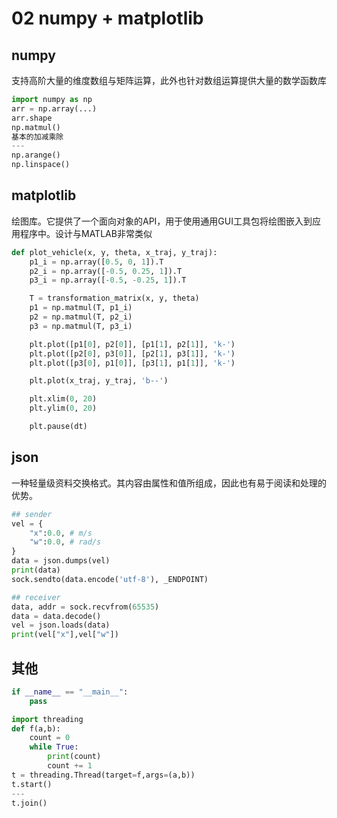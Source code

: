 # 02 numpy + matplotlib

## numpy 

支持高阶大量的维度数组与矩阵运算，此外也针对数组运算提供大量的数学函数库

```python
import numpy as np
arr = np.array(...)
arr.shape
np.matmul()
基本的加减乘除
---
np.arange()
np.linspace()
```

## matplotlib

绘图库。它提供了一个面向对象的API，用于使用通用GUI工具包将绘图嵌入到应用程序中。设计与MATLAB非常类似

```python
def plot_vehicle(x, y, theta, x_traj, y_traj):
    p1_i = np.array([0.5, 0, 1]).T
    p2_i = np.array([-0.5, 0.25, 1]).T
    p3_i = np.array([-0.5, -0.25, 1]).T

    T = transformation_matrix(x, y, theta)
    p1 = np.matmul(T, p1_i)
    p2 = np.matmul(T, p2_i)
    p3 = np.matmul(T, p3_i)

    plt.plot([p1[0], p2[0]], [p1[1], p2[1]], 'k-')
    plt.plot([p2[0], p3[0]], [p2[1], p3[1]], 'k-')
    plt.plot([p3[0], p1[0]], [p3[1], p1[1]], 'k-')

    plt.plot(x_traj, y_traj, 'b--')

    plt.xlim(0, 20)
    plt.ylim(0, 20)

    plt.pause(dt)
```

## json

一种轻量级资料交换格式。其内容由属性和值所组成，因此也有易于阅读和处理的优势。

```python
## sender
vel = {
    "x":0.0, # m/s
    "w":0.0, # rad/s
}
data = json.dumps(vel)
print(data)
sock.sendto(data.encode('utf-8'), _ENDPOINT)

## receiver
data, addr = sock.recvfrom(65535)
data = data.decode()
vel = json.loads(data)
print(vel["x"],vel["w"])
```

## 其他

```python
if __name__ == "__main__":
	pass
```

```python
import threading
def f(a,b):
	count = 0
	while True:
		print(count)
		count += 1
t = threading.Thread(target=f,args=(a,b))
t.start()
---
t.join()
```

